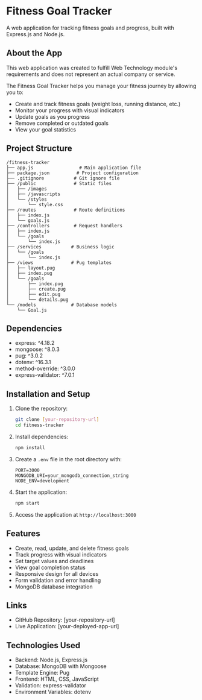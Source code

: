 # Fitness Goal Tracker

A web application for tracking fitness goals and progress, built with Express.js and Node.js.

## About the App

This web application was created to fulfill Web Technology module's requirements and does not represent an actual company or service.

The Fitness Goal Tracker helps you manage your fitness journey by allowing you to:
- Create and track fitness goals (weight loss, running distance, etc.)
- Monitor your progress with visual indicators
- Update goals as you progress
- Remove completed or outdated goals
- View your goal statistics

## Project Structure

```
/fitness-tracker
├── app.js                 # Main application file
├── package.json          # Project configuration
├── .gitignore           # Git ignore file
├── /public              # Static files
│   ├── /images
│   ├── /javascripts
│   └── /styles
│       └── style.css
├── /routes              # Route definitions
│   ├── index.js
│   └── goals.js
├── /controllers         # Request handlers
│   ├── index.js
│   └── /goals
│       └── index.js
├── /services           # Business logic
│   └── /goals
│       └── index.js
├── /views              # Pug templates
│   ├── layout.pug
│   ├── index.pug
│   └── /goals
│       ├── index.pug
│       ├── create.pug
│       ├── edit.pug
│       └── details.pug
└── /models             # Database models
    └── Goal.js
```

## Dependencies

- express: ^4.18.2
- mongoose: ^8.0.3
- pug: ^3.0.2
- dotenv: ^16.3.1
- method-override: ^3.0.0
- express-validator: ^7.0.1

## Installation and Setup

1. Clone the repository:
   ```bash
   git clone [your-repository-url]
   cd fitness-tracker
   ```

2. Install dependencies:
   ```bash
   npm install
   ```

3. Create a `.env` file in the root directory with:
   ```
   PORT=3000
   MONGODB_URI=your_mongodb_connection_string
   NODE_ENV=development
   ```

4. Start the application:
   ```bash
   npm start
   ```

5. Access the application at `http://localhost:3000`

## Features

- Create, read, update, and delete fitness goals
- Track progress with visual indicators
- Set target values and deadlines
- View goal completion status
- Responsive design for all devices
- Form validation and error handling
- MongoDB database integration

## Links

- GitHub Repository: [your-repository-url]
- Live Application: [your-deployed-app-url]

## Technologies Used

- Backend: Node.js, Express.js
- Database: MongoDB with Mongoose
- Template Engine: Pug
- Frontend: HTML, CSS, JavaScript
- Validation: express-validator
- Environment Variables: dotenv 